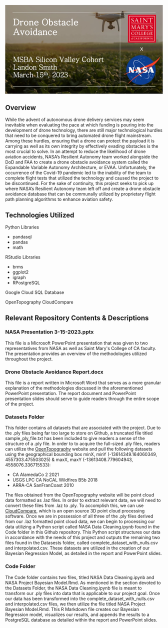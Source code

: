 ![alt text](https://github.com/landonsmith235/NASA_Drone_Obstacle_Avoidance/blob/1307f958e99e8eae1abf26fd522700ed982ab1ab/Images/intro_slide.jpg)

## **Overview**
While the advent of autonomous drone delivery services may seem inevitable when evaluating the pace at which funding is pouring into the development of drone technology, there are still major technological hurdles that need to be conquered to bring automated drone flight mainstream. Among these hurdles, ensuring that a drone can protect the payload it is carrying as well as its own integrity by effectively evading obstacles is the most crucial to solve. In an attempt to reduce the likelihood of drone aviation accidents, NASA’s Resilient Autonomy team worked alongside the DoD and FAA to create a drone obstacle avoidance system called the Expandable Variable Autonomy Architecture, or EVAA. Unfortunately, the occurrence of the Covid-19 pandemic led to the inability of the team to complete flight tests that utilized the technology and caused the project to be discontinued. For the sake of continuity, this project seeks to pick up where NASA’s Resilient Autonomy team left off and create a drone obstacle avoidance database that can be communally utilized by proprietary flight path planning algorithms to enhance aviation safety.

## **Technologies Utilized**
Python Libraries
* pandasql
* pandas
* math

RStudio Libraries
* brms
* ggplot2
* igraph
* RPostgreSQL

Google Cloud SQL Database

OpenTopography 
CloudCompare


## **Relevant Repository Contents & Descriptions**
### **NASA Presentation 3-15-2023.pptx**
This file is a Microsoft PowerPoint presentation that was given to two representatives from NASA as well as Saint Mary's College of CA faculty. The presentation provides an overview of the methodologies utilized throughout the project. 

### **Drone Obstacle Avoidance Report.docx**
This file is a report written in Microsoft Word that serves as a more granular explanation of the methodologies discussed in the aforementioned PowerPoint presentation. The report document and PowerPoint presentation slides should serve to guide readers through the entire scope of the project.

### **Datasets Folder**
This folder contains all datasets that are associated with the project. Due to the .ply files being far too large to store on Github, a truncated file titled sample_ply_file.txt has been included to give readers a sense of the structure of a .ply file. In order to to acquire the full-sized .ply files, readers can utilize the [OpenTopography](https://www.google.com](https://opentopography.org/)) website and pull the following datasets using the geographical bounding box minX, minY (-13614349.164060349, 4557303.475503025) & maxX, maxY (-13613408.779604943, 4558076.336715533):

* CA AlamedaCo 2 2021
* USGS LPC CA NoCAL Wildfires B5b 2018
* ARRA-CA SanFranCoast 2010

The files obtained from the OpenTopography website will be point cloud data formatted as .laz files. In order to extract relevant data, we will need to convert these files from .laz to .ply. To accomplish this, we can use [CloudCompare](https://www.danielgm.net/cc/), which is an open source 3D point cloud processing software. Once we are in possession of all three of the .ply files derived from our .laz formatted point cloud data, we can begin to processing our data utilizing a Python script called NASA Data Cleaning.ipynb found in the Code folder in this Github repository. This Python script structures our data in accordance with the needs of this project and outputs the remaining two files found in the Datasests folder, called complete_dataset_with_nulls.csv and interpolated.csv. These datasets are utilized in the creation of our Bayesian Regression Model, as detailed in the report and PowerPoint slides.

### **Code Folder**
The Code folder contains two files, titled NASA Data Cleaning.ipynb and NASA Project Bayesian Model.Rmd. As mentioned in the section devoted to the Datasets Folder, the NASA Data Cleaning.ipynb file is meant to transform our .ply files into data that is applicable to our project goal. Once our data has been transformed into the complete_dataset_with_nulls.csv and interpolated.csv files, we then utilize the file titled NASA Project Bayesian Model.Rmd. This R Markdown file creates our Bayesian Regression model, visualizes our results, and appends the results to a PostgreSQL database as detailed within the report and PowerPoint slides. 
